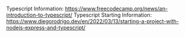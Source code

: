 Typescript Information: https://www.freecodecamp.org/news/an-introduction-to-typescript/
Typescript Starting Information: https://www.diegorodrigo.dev/en/2022/03/13/starting-a-project-with-nodejs-express-and-typescript/
